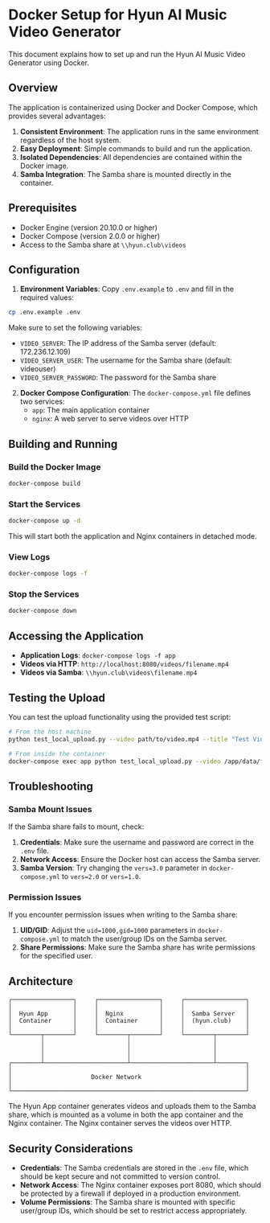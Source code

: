 # Docker Setup for Hyun AI Music Video Generator

This document explains how to set up and run the Hyun AI Music Video Generator using Docker.

## Overview

The application is containerized using Docker and Docker Compose, which provides several advantages:

1. **Consistent Environment**: The application runs in the same environment regardless of the host system.
2. **Easy Deployment**: Simple commands to build and run the application.
3. **Isolated Dependencies**: All dependencies are contained within the Docker image.
4. **Samba Integration**: The Samba share is mounted directly in the container.

## Prerequisites

- Docker Engine (version 20.10.0 or higher)
- Docker Compose (version 2.0.0 or higher)
- Access to the Samba share at `\\hyun.club\videos`

## Configuration

1. **Environment Variables**: Copy `.env.example` to `.env` and fill in the required values:

```bash
cp .env.example .env
```

Make sure to set the following variables:
- `VIDEO_SERVER`: The IP address of the Samba server (default: 172.236.12.109)
- `VIDEO_SERVER_USER`: The username for the Samba share (default: videouser)
- `VIDEO_SERVER_PASSWORD`: The password for the Samba share

2. **Docker Compose Configuration**: The `docker-compose.yml` file defines two services:
   - `app`: The main application container
   - `nginx`: A web server to serve videos over HTTP

## Building and Running

### Build the Docker Image

```bash
docker-compose build
```

### Start the Services

```bash
docker-compose up -d
```

This will start both the application and Nginx containers in detached mode.

### View Logs

```bash
docker-compose logs -f
```

### Stop the Services

```bash
docker-compose down
```

## Accessing the Application

- **Application Logs**: `docker-compose logs -f app`
- **Videos via HTTP**: `http://localhost:8080/videos/filename.mp4`
- **Videos via Samba**: `\\hyun.club\videos\filename.mp4`

## Testing the Upload

You can test the upload functionality using the provided test script:

```bash
# From the host machine
python test_local_upload.py --video path/to/video.mp4 --title "Test Video"

# From inside the container
docker-compose exec app python test_local_upload.py --video /app/data/final_videos/your_video.mp4 --title "Test Video"
```

## Troubleshooting

### Samba Mount Issues

If the Samba share fails to mount, check:

1. **Credentials**: Make sure the username and password are correct in the `.env` file.
2. **Network Access**: Ensure the Docker host can access the Samba server.
3. **Samba Version**: Try changing the `vers=3.0` parameter in `docker-compose.yml` to `vers=2.0` or `vers=1.0`.

### Permission Issues

If you encounter permission issues when writing to the Samba share:

1. **UID/GID**: Adjust the `uid=1000,gid=1000` parameters in `docker-compose.yml` to match the user/group IDs on the Samba server.
2. **Share Permissions**: Make sure the Samba share has write permissions for the specified user.

## Architecture

```
┌─────────────────┐     ┌─────────────────┐     ┌─────────────────┐
│                 │     │                 │     │                 │
│  Hyun App       │     │  Nginx          │     │  Samba Server   │
│  Container      │     │  Container      │     │  (hyun.club)    │
│                 │     │                 │     │                 │
└────────┬────────┘     └────────┬────────┘     └────────┬────────┘
         │                       │                       │
         │                       │                       │
         │                       │                       │
┌────────┴───────────────────────┴───────────────────────┴────────┐
│                                                                 │
│                      Docker Network                             │
│                                                                 │
└─────────────────────────────────────────────────────────────────┘
```

The Hyun App container generates videos and uploads them to the Samba share, which is mounted as a volume in both the app container and the Nginx container. The Nginx container serves the videos over HTTP.

## Security Considerations

- **Credentials**: The Samba credentials are stored in the `.env` file, which should be kept secure and not committed to version control.
- **Network Access**: The Nginx container exposes port 8080, which should be protected by a firewall if deployed in a production environment.
- **Volume Permissions**: The Samba share is mounted with specific user/group IDs, which should be set to restrict access appropriately.
